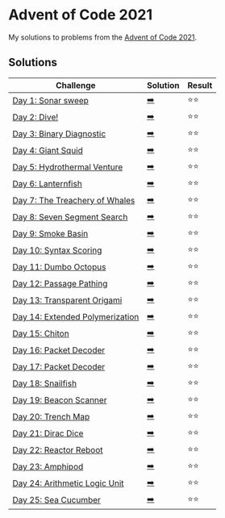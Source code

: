 # Advent of Code 2021

My solutions to problems from the [Advent of Code 2021](https://adventofcode.com/2021/).

## Solutions

| Challenge | Solution | Result |
| --------- | -------- | ------ |
| [Day 1: Sonar sweep](https://adventofcode.com/2021/day/1) | [:arrow_right:](2021/day1.swift) | :star::star: |
| [Day 2: Dive!](https://adventofcode.com/2021/day/2) | [:arrow_right:](2021/day2.swift) | :star::star: |
| [Day 3: Binary Diagnostic](https://adventofcode.com/2021/day/3) | [:arrow_right:](2021/day3.swift) | :star::star: |
| [Day 4: Giant Squid](https://adventofcode.com/2021/day/4) | [:arrow_right:](2021/day4.swift) | :star::star: |
| [Day 5: Hydrothermal Venture](https://adventofcode.com/2021/day/5) | [:arrow_right:](2021/day5.swift) | :star::star: |
| [Day 6: Lanternfish](https://adventofcode.com/2021/day/6) | [:arrow_right:](2021/day6.swift) | :star::star: |
| [Day 7: The Treachery of Whales](https://adventofcode.com/2021/day/7) | [:arrow_right:](2021/day7.swift) | :star::star: |
| [Day 8: Seven Segment Search](https://adventofcode.com/2021/day/8) | [:arrow_right:](2021/day8.swift) | :star::star: |
| [Day 9: Smoke Basin](https://adventofcode.com/2021/day/9) | [:arrow_right:](2021/day9.swift) | :star::star: |
| [Day 10: Syntax Scoring](https://adventofcode.com/2021/day/10) | [:arrow_right:](2021/day10.swift) | :star::star: |
| [Day 11: Dumbo Octopus](https://adventofcode.com/2021/day/11) | [:arrow_right:](2021/day11.swift) | :star::star: |
| [Day 12: Passage Pathing](https://adventofcode.com/2021/day/12) | [:arrow_right:](2021/day12.swift) | :star::star: |
| [Day 13: Transparent Origami](https://adventofcode.com/2021/day/13) | [:arrow_right:](2021/day13.swift) | :star::star: |
| [Day 14: Extended Polymerization](https://adventofcode.com/2021/day/14) | [:arrow_right:](2021/day14.swift) | :star::star: |
| [Day 15: Chiton](https://adventofcode.com/2021/day/15) | [:arrow_right:](2021/day15.swift) | :star::star: |
| [Day 16: Packet Decoder](https://adventofcode.com/2021/day/16) | [:arrow_right:](2021/day16.swift) | :star::star: |
| [Day 17: Packet Decoder](https://adventofcode.com/2021/day/17) | [:arrow_right:](2021/day17.swift) | :star::star: |
| [Day 18: Snailfish](https://adventofcode.com/2021/day/18) | [:arrow_right:](2021/day18.swift) | :star::star: |
| [Day 19: Beacon Scanner](https://adventofcode.com/2021/day/19) | [:arrow_right:](2021/day19.swift) | :star::star: |
| [Day 20: Trench Map](https://adventofcode.com/2021/day/20) | [:arrow_right:](2021/day20.swift) | :star::star: |
| [Day 21: Dirac Dice](https://adventofcode.com/2021/day/21) | [:arrow_right:](2021/day21.swift) | :star::star: |
| [Day 22: Reactor Reboot](https://adventofcode.com/2021/day/22) | [:arrow_right:](2021/day22.swift) | :star::star: |
| [Day 23: Amphipod](https://adventofcode.com/2021/day/23) | [:arrow_right:](2021/day23.swift) | :star::star: |
| [Day 24: Arithmetic Logic Unit](https://adventofcode.com/2021/day/24) | [:arrow_right:](2021/day24.swift) | :star::star: |
| [Day 25: Sea Cucumber](https://adventofcode.com/2021/day/25) | [:arrow_right:](2021/day25.swift) | :star::star: |
